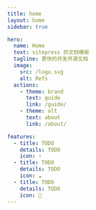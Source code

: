 ```yaml
---
title: home
layout: home
sidebar: true

hero:
  name: Home
  text: vitepress 的文档模板
  tagline: 更快的开发开源文档
  image:
    src: /logo.svg
    alt: Refs
  actions:
    - theme: brand
      text: guide
      link: /guide/
    - theme: alt
      text: about
      link: /about/

features:
  - title: TODO
    details: TODO
    icon: ⚡
  - title: TODO
    details: TODO
    icon: ☁️
  - title: TODO
    details: TODO
    icon: 🚀
---
```

